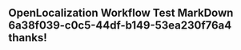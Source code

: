 <properties
ms.topic="hero-topic"
ms.test1="hero-topic"
ms.test2="test"/>

## OpenLocalization Workflow Test MarkDown 6a38f039-c0c5-44df-b149-53ea230f76a4 thanks!
<!--HONumber=Mar16_HO3-->
